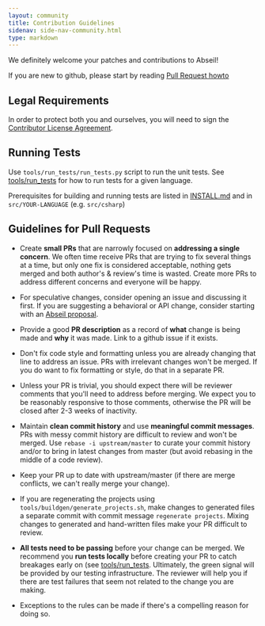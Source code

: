 ```yaml
---
layout: community
title: Contribution Guidelines
sidenav: side-nav-community.html
type: markdown
---
```


We definitely welcome your patches and contributions to Abseil!

If you are new to github, please start by reading [Pull Request howto](https://help.github.com/articles/about-pull-requests/)

## Legal Requirements

In order to protect both you and ourselves, you will need to sign the
[Contributor License Agreement](https://cla.developers.google.com/clas).

## Running Tests

Use `tools/run_tests/run_tests.py` script to run the unit tests.
See [tools/run_tests](tools/run_tests) for how to run tests for a given language.

Prerequisites for building and running tests are listed in [INSTALL.md](INSTALL.md)
and in `src/YOUR-LANGUAGE` (e.g. `src/csharp`)

## Guidelines for Pull Requests

* Create **small PRs** that are narrowly focused on **addressing a single concern**. 
  We often time receive PRs that are trying to fix several things at a time, but only
  one fix is considered acceptable, nothing gets merged and both author's & review's
  time is wasted. Create more PRs to address different concerns and everyone will be happy.
 
* For speculative changes, consider opening an issue and discussing it first. If you
  are suggesting a behavioral or API change, consider starting with an [Abseil 
  proposal](https://github.com/abseil/proposal). 
 
* Provide a good **PR description** as a record of **what** change is being made and **why** it was made. Link to a github issue if it exists.
 
* Don't fix code style and formatting unless you are already changing that line to address an issue. PRs with irrelevant changes won't be merged. If you do want to fix formatting or style, do that in a separate PR.
 
* Unless your PR is trivial, you should expect there will be reviewer comments that you'll need to address before merging. We expect you to be reasonably responsive to those comments, otherwise the PR will be closed after 2-3 weeks of inactivity.
 
* Maintain **clean commit history** and use **meaningful commit messages**. PRs with messy commit history are difficult to review and won't be merged. Use `rebase -i upstream/master` to curate your commit history and/or to bring in latest changes from master (but avoid rebasing in the middle of a code review).
 
* Keep your PR up to date with upstream/master (if there are merge conflicts, we can't really merge your change).
 
* If you are regenerating the projects using `tools/buildgen/generate_projects.sh`, make changes to generated files a separate commit with commit message `regenerate projects`. Mixing changes to generated and hand-written files make your PR difficult to review.
 
* **All tests need to be passing** before your change can be merged. We recommend you **run tests locally** before creating your PR to catch breakages early on (see [tools/run_tests](tools/run_tests). Ultimately, the green signal will be provided by our testing infrastructure. The reviewer will help you if there are test failures that seem not related to the change you are making.
 
* Exceptions to the rules can be made if there's a compelling reason for doing so.